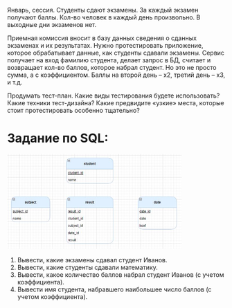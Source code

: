 Январь, сессия. Студенты сдают экзамены.
За каждый экзамен получают баллы.
Кол-во человек в каждый день произвольно.
В выходные дни экзаменов нет.

Приемная комиссия вносит в базу данных сведения о сданных экзаменах и их результатах.
Нужно протестировать приложение, которое обрабатывает данные, как студенты сдавали экзамены.
Сервис получает на вход фамилию студента, делает запрос в БД, считает и возвращает кол-во баллов, которое набрал студент.
Но это не просто сумма, а с коэффициентом.
Баллы на второй день – х2, третий день – х3, и т.д. 
 
Продумать тест-план.
Какие виды тестирования будете использовать?
Какие техники тест-дизайна?
Какие предвидите «узкие» места, которые стоит протестировать особенно тщательно?
 
# Задание по SQL:
 
 <img src="https://raw.githubusercontent.com/JuliaKuznetsovaQA/SQL_Practice/main/img/task.JPG" alt="drawing" style="width:80%; text-align:center"/>
 
1. Вывести, какие экзамены сдавал студент Иванов.
2. Вывести, какие студенты сдавали математику.
3. Вывести, какое количество баллов набрал студент Иванов (с учетом коэффициента).
4. Вывести имя студента, набравшего наибольшее число баллов (с учетом коэффициента).
 
